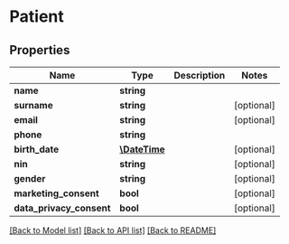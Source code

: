 # Patient

## Properties
Name | Type | Description | Notes
------------ | ------------- | ------------- | -------------
**name** | **string** |  | 
**surname** | **string** |  | [optional] 
**email** | **string** |  | [optional] 
**phone** | **string** |  | 
**birth_date** | [**\DateTime**](\DateTime.md) |  | [optional] 
**nin** | **string** |  | [optional] 
**gender** | **string** |  | [optional] 
**marketing_consent** | **bool** |  | [optional] 
**data_privacy_consent** | **bool** |  | [optional] 

[[Back to Model list]](../../README.md#documentation-for-models) [[Back to API list]](../../README.md#documentation-for-api-endpoints) [[Back to README]](../../README.md)

